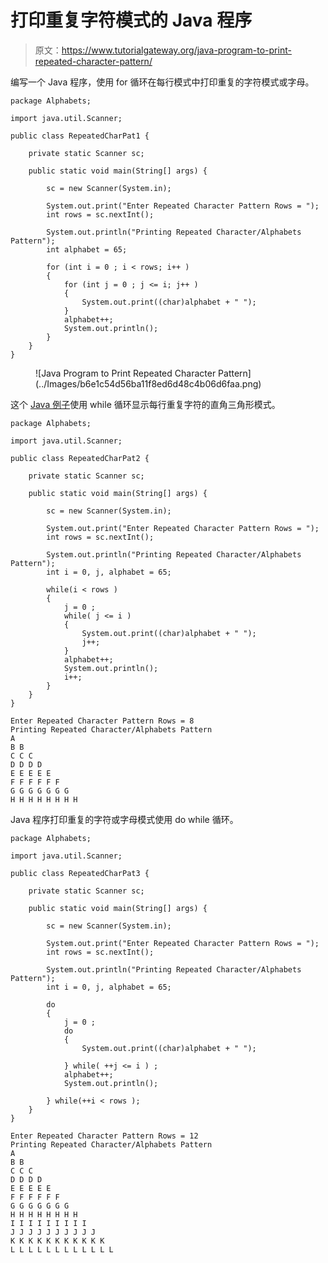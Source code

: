 # 打印重复字符模式的 Java 程序

> 原文：<https://www.tutorialgateway.org/java-program-to-print-repeated-character-pattern/>

编写一个 Java 程序，使用 for 循环在每行模式中打印重复的字符模式或字母。

```
package Alphabets;

import java.util.Scanner;

public class RepeatedCharPat1 {

	private static Scanner sc;

	public static void main(String[] args) {

		sc = new Scanner(System.in);	

		System.out.print("Enter Repeated Character Pattern Rows = ");
		int rows = sc.nextInt();

		System.out.println("Printing Repeated Character/Alphabets Pattern");
		int alphabet = 65;

		for (int i = 0 ; i < rows; i++ ) 
		{
			for (int j = 0 ; j <= i; j++ ) 	
			{
				System.out.print((char)alphabet + " ");
			}
			alphabet++;
			System.out.println();
		}
	}
}
```

<figure class="wp-block-image size-large">![Java Program to Print Repeated Character Pattern](../Images/b6e1c54d56ba11f8ed6d48c4b06d6faa.png)</figure>

这个 [Java 例子](https://www.tutorialgateway.org/learn-java-programs/)使用 while 循环显示每行重复字符的直角三角形模式。

```
package Alphabets;

import java.util.Scanner;

public class RepeatedCharPat2 {

	private static Scanner sc;

	public static void main(String[] args) {

		sc = new Scanner(System.in);	

		System.out.print("Enter Repeated Character Pattern Rows = ");
		int rows = sc.nextInt();

		System.out.println("Printing Repeated Character/Alphabets Pattern");
		int i = 0, j, alphabet = 65;

		while(i < rows ) 
		{
			j = 0 ;
			while( j <= i ) 	
			{
				System.out.print((char)alphabet + " ");
				j++;
			}
			alphabet++;
			System.out.println();
			i++;
		}
	}
}
```

```
Enter Repeated Character Pattern Rows = 8
Printing Repeated Character/Alphabets Pattern
A 
B B 
C C C 
D D D D 
E E E E E 
F F F F F F 
G G G G G G G 
H H H H H H H H 
```

Java 程序打印重复的字符或字母模式使用 do while 循环。

```
package Alphabets;

import java.util.Scanner;

public class RepeatedCharPat3 {

	private static Scanner sc;

	public static void main(String[] args) {

		sc = new Scanner(System.in);	

		System.out.print("Enter Repeated Character Pattern Rows = ");
		int rows = sc.nextInt();

		System.out.println("Printing Repeated Character/Alphabets Pattern");
		int i = 0, j, alphabet = 65;

		do 
		{
			j = 0 ;
			do	
			{
				System.out.print((char)alphabet + " ");

			} while( ++j <= i ) ;
			alphabet++;
			System.out.println();

		} while(++i < rows );
	}
}
```

```
Enter Repeated Character Pattern Rows = 12
Printing Repeated Character/Alphabets Pattern
A 
B B 
C C C 
D D D D 
E E E E E 
F F F F F F 
G G G G G G G 
H H H H H H H H 
I I I I I I I I I 
J J J J J J J J J J 
K K K K K K K K K K K 
L L L L L L L L L L L L 
```